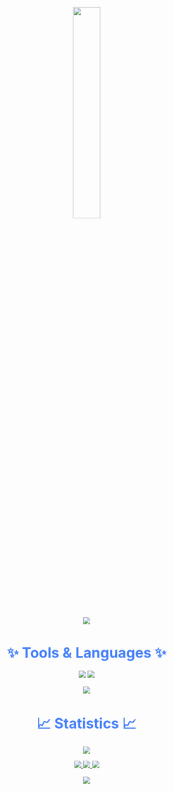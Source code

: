 <p align="center"><img src="animation.gif" width="35%"></p>
<div style=" font-size: medium; color: #447ff7" align=center>



<p  align="center">
<img src="https://user-images.githubusercontent.com/73097560/115834477-dbab4500-a447-11eb-908a-139a6edaec5c.gif">             
<br>

# ✨ Tools & Languages ✨
  <img src="https://assets.stickpng.com/images/5848152fcef1014c0b5e4967.png" />
  <img src="https://spng.subpng.com/20190627/rbh/kisspng-javascript-computer-icons-scalable-vector-graphics-list-of-javascript-enhancements-fandom-developers-5d1458957d99e3.9156714115616144855145.jpg" />


<p  align="center">
<img src="https://user-images.githubusercontent.com/73097560/115834477-dbab4500-a447-11eb-908a-139a6edaec5c.gif">             
<br>

# 📈 Statistics 📈
![](https://komarev.com/ghpvc/?username=Nyaanity&color=447ff7&label=Visitor+count)

<p align="center">
  <a href="https://github.com/Nyaanity">
    <img src="https://github-readme-stats.vercel.app/api?username=Nyaanity&show_icons=true&theme=github_dark&hide_border=true" />
    <img src="https://github-readme-streak-stats.herokuapp.com/?user=Nyaanity&theme=github-dark-blue&hide_border=true" />
    <img src="https://activity-graph.herokuapp.com/graph?username=Nyaanity&theme=react-dark" />
  </a>
</p>


<p  align="center">
<img src="https://user-images.githubusercontent.com/73097560/115834477-dbab4500-a447-11eb-908a-139a6edaec5c.gif">             
<br>

</div>
